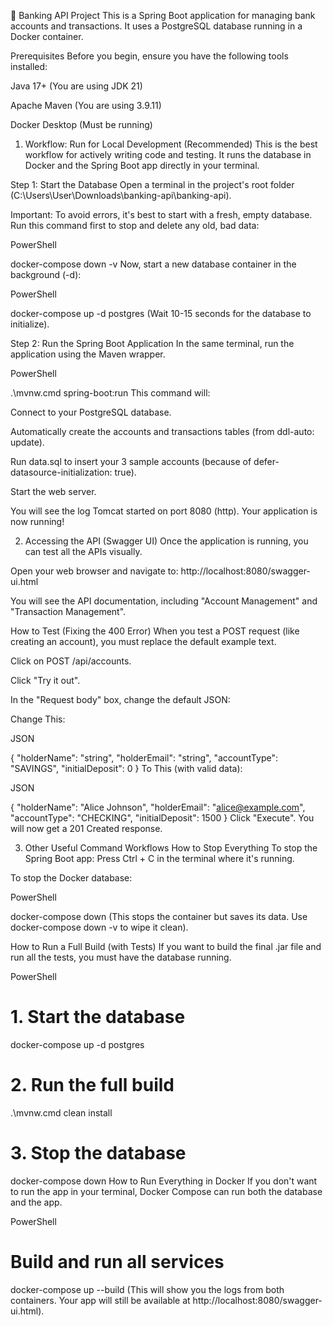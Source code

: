 
🚀 Banking API Project
This is a Spring Boot application for managing bank accounts and transactions. It uses a PostgreSQL database running in a Docker container.

Prerequisites
Before you begin, ensure you have the following tools installed:

Java 17+ (You are using JDK 21)

Apache Maven (You are using 3.9.11)

Docker Desktop (Must be running)

1. Workflow: Run for Local Development (Recommended)
This is the best workflow for actively writing code and testing. It runs the database in Docker and the Spring Boot app directly in your terminal.

Step 1: Start the Database
Open a terminal in the project's root folder (C:\Users\User\Downloads\banking-api\banking-api).

Important: To avoid errors, it's best to start with a fresh, empty database. Run this command first to stop and delete any old, bad data:

PowerShell

docker-compose down -v
Now, start a new database container in the background (-d):

PowerShell

docker-compose up -d postgres
(Wait 10-15 seconds for the database to initialize).

Step 2: Run the Spring Boot Application
In the same terminal, run the application using the Maven wrapper.

PowerShell

.\mvnw.cmd spring-boot:run
This command will:

Connect to your PostgreSQL database.

Automatically create the accounts and transactions tables (from ddl-auto: update).

Run data.sql to insert your 3 sample accounts (because of defer-datasource-initialization: true).

Start the web server.

You will see the log Tomcat started on port 8080 (http). Your application is now running!

2. Accessing the API (Swagger UI)
Once the application is running, you can test all the APIs visually.

Open your web browser and navigate to: http://localhost:8080/swagger-ui.html

You will see the API documentation, including "Account Management" and "Transaction Management".

How to Test (Fixing the 400 Error)
When you test a POST request (like creating an account), you must replace the default example text.

Click on POST /api/accounts.

Click "Try it out".

In the "Request body" box, change the default JSON:

Change This:

JSON

{
  "holderName": "string",
  "holderEmail": "string",
  "accountType": "SAVINGS",
  "initialDeposit": 0
}
To This (with valid data):

JSON

{
  "holderName": "Alice Johnson",
  "holderEmail": "alice@example.com",
  "accountType": "CHECKING",
  "initialDeposit": 1500
}
Click "Execute". You will now get a 201 Created response.

3. Other Useful Command Workflows
How to Stop Everything
To stop the Spring Boot app: Press Ctrl + C in the terminal where it's running.

To stop the Docker database:

PowerShell

docker-compose down
(This stops the container but saves its data. Use docker-compose down -v to wipe it clean).

How to Run a Full Build (with Tests)
If you want to build the final .jar file and run all the tests, you must have the database running.

PowerShell

# 1. Start the database
docker-compose up -d postgres

# 2. Run the full build
.\mvnw.cmd clean install

# 3. Stop the database
docker-compose down
How to Run Everything in Docker
If you don't want to run the app in your terminal, Docker Compose can run both the database and the app.

PowerShell

# Build and run all services
docker-compose up --build
(This will show you the logs from both containers. Your app will still be available at http://localhost:8080/swagger-ui.html).